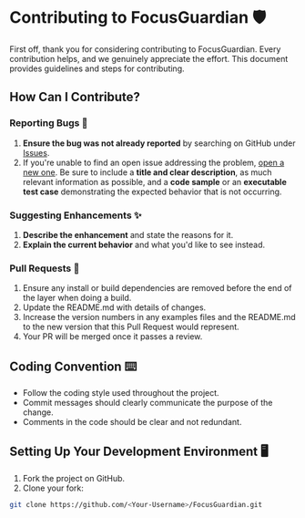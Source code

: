 # Contributing to FocusGuardian 🛡️

First off, thank you for considering contributing to FocusGuardian. Every contribution helps, and we genuinely appreciate the effort. This document provides guidelines and steps for contributing.

## How Can I Contribute?

### Reporting Bugs 🐞

1. **Ensure the bug was not already reported** by searching on GitHub under [Issues](https://github.com/your-username/FocusGuardian/issues).
2. If you're unable to find an open issue addressing the problem, [open a new one](https://github.com/your-username/FocusGuardian/issues/new). Be sure to include a **title and clear description**, as much relevant information as possible, and a **code sample** or an **executable test case** demonstrating the expected behavior that is not occurring.

### Suggesting Enhancements ✨

1. **Describe the enhancement** and state the reasons for it.
2. **Explain the current behavior** and what you'd like to see instead.

### Pull Requests 🔀

1. Ensure any install or build dependencies are removed before the end of the layer when doing a build.
2. Update the README.md with details of changes.
3. Increase the version numbers in any examples files and the README.md to the new version that this Pull Request would represent.
4. Your PR will be merged once it passes a review.

## Coding Convention ⌨️

- Follow the coding style used throughout the project.
- Commit messages should clearly communicate the purpose of the change.
- Comments in the code should be clear and not redundant.

## Setting Up Your Development Environment 🖥️

1. Fork the project on GitHub.
2. Clone your fork:

```bash
git clone https://github.com/<Your-Username>/FocusGuardian.git
```
